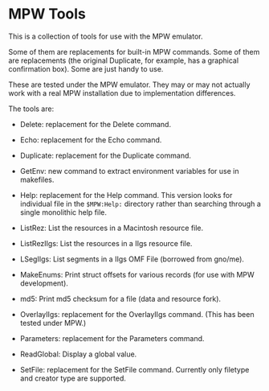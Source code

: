 MPW Tools
=========

This is a collection of tools for use with the MPW emulator.

Some of them are replacements for built-in MPW commands.  Some of them are 
replacements (the original Duplicate, for example, has a graphical 
confirmation box). Some are just handy to use.

These are tested under the MPW emulator.  They may or may not actually work
with a real MPW installation due to implementation differences.

The tools are:

* Delete: replacement for the Delete command.

* Echo: replacement for the Echo command.

* Duplicate: replacement for the Duplicate command.

* GetEnv: new command to extract environment variables for use in makefiles.

* Help: replacement for the Help command.  This version looks for individual
file in the `$MPW:Help:` directory rather than searching through a single 
monolithic help file.

* ListRez: List the resources in a Macintosh resource file.

* ListRezIIgs: List the resources in a IIgs resource file.

* LSegIIgs: List segments in a IIgs OMF File (borrowed from gno/me). 

* MakeEnums: Print struct offsets for various records (for use with MPW development).

* md5: Print md5 checksum for a file (data and resource fork).

* OverlayIIgs: replacement for the OverlayIIgs command. 
(This has been tested under MPW.)

* Parameters: replacement for the Parameters command.

* ReadGlobal: Display a global value.

* SetFile: replacement for the SetFile command.  Currently only filetype and
creator type are supported.

